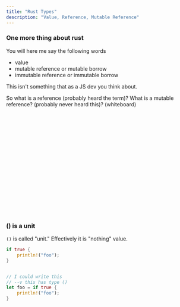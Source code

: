 ```yaml
---
title: "Rust Types"
description: "Value, Reference, Mutable Reference"
---
```


### One more thing about rust
You will here me say the following words

* value
* mutable reference or mutable borrow
* immutable reference or immutable borrow

This isn't something that as a JS dev you think about.

So what is a reference (probably heard the term)?
What is a mutable reference? (probably never heard this)?
(whiteboard)

<br />
<br />
<br />
<br />
<br />
<br />
<br />
<br />
<br />
<br />
<br />
<br />
<br />
<br />
<br />
<br />

### () is a unit
`()` is called "unit."  Effectively it is "nothing" value.

```rust
if true {
    println!("foo");
}


// I could write this
// --v this has type ()
let foo = if true {
    println!("foo");
}
```

<br />
<br />
<br />
<br />
<br />
<br />
<br />
<br />
<br />
<br />
<br />
<br />
<br />
<br />
<br />
<br />

